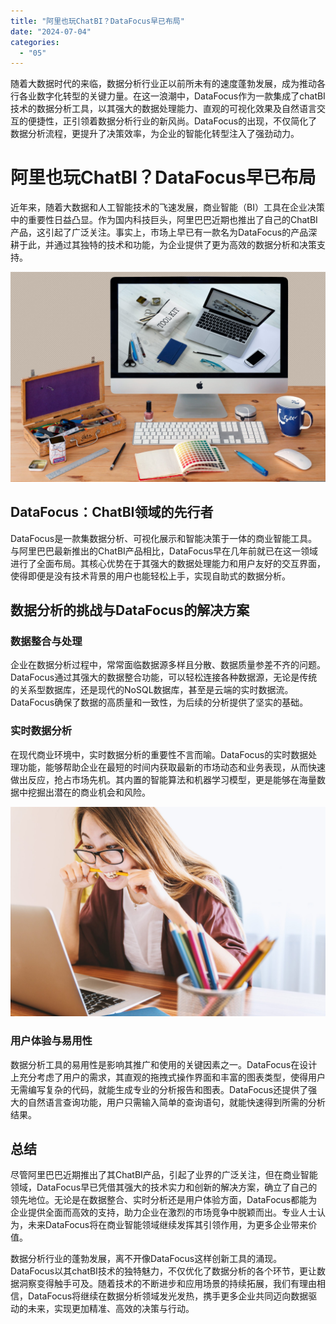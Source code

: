 ```yaml
---
title: "阿里也玩ChatBI？DataFocus早已布局"
date: "2024-07-04"
categories: 
  - "05"
---
```


随着大数据时代的来临，数据分析行业正以前所未有的速度蓬勃发展，成为推动各行各业数字化转型的关键力量。在这一浪潮中，DataFocus作为一款集成了chatBI技术的数据分析工具，以其强大的数据处理能力、直观的可视化效果及自然语言交互的便捷性，正引领着数据分析行业的新风尚。DataFocus的出现，不仅简化了数据分析流程，更提升了决策效率，为企业的智能化转型注入了强劲动力。

# 阿里也玩ChatBI？DataFocus早已布局

近年来，随着大数据和人工智能技术的飞速发展，商业智能（BI）工具在企业决策中的重要性日益凸显。作为国内科技巨头，阿里巴巴近期也推出了自己的ChatBI产品，这引起了广泛关注。事实上，市场上早已有一款名为DataFocus的产品深耕于此，并通过其独特的技术和功能，为企业提供了更为高效的数据分析和决策支持。

![](images/1697699683-communication-2805785-scaled.jpg)

## DataFocus：ChatBI领域的先行者

DataFocus是一款集数据分析、可视化展示和智能决策于一体的商业智能工具。与阿里巴巴最新推出的ChatBI产品相比，DataFocus早在几年前就已在这一领域进行了全面布局。其核心优势在于其强大的数据处理能力和用户友好的交互界面，使得即便是没有技术背景的用户也能轻松上手，实现自助式的数据分析。

## 数据分析的挑战与DataFocus的解决方案

### 数据整合与处理

企业在数据分析过程中，常常面临数据源多样且分散、数据质量参差不齐的问题。DataFocus通过其强大的数据整合功能，可以轻松连接各种数据源，无论是传统的关系型数据库，还是现代的NoSQL数据库，甚至是云端的实时数据流。DataFocus确保了数据的高质量和一致性，为后续的分析提供了坚实的基础。

### 实时数据分析

在现代商业环境中，实时数据分析的重要性不言而喻。DataFocus的实时数据处理功能，能够帮助企业在最短的时间内获取最新的市场动态和业务表现，从而快速做出反应，抢占市场先机。其内置的智能算法和机器学习模型，更是能够在海量数据中挖掘出潜在的商业机会和风险。

![](images/1697699547-laptop-3087585-scaled.jpg)

### 用户体验与易用性

数据分析工具的易用性是影响其推广和使用的关键因素之一。DataFocus在设计上充分考虑了用户的需求，其直观的拖拽式操作界面和丰富的图表类型，使得用户无需编写复杂的代码，就能生成专业的分析报告和图表。DataFocus还提供了强大的自然语言查询功能，用户只需输入简单的查询语句，就能快速得到所需的分析结果。

## 总结

尽管阿里巴巴近期推出了其ChatBI产品，引起了业界的广泛关注，但在商业智能领域，DataFocus早已凭借其强大的技术实力和创新的解决方案，确立了自己的领先地位。无论是在数据整合、实时分析还是用户体验方面，DataFocus都能为企业提供全面而高效的支持，助力企业在激烈的市场竞争中脱颖而出。专业人士认为，未来DataFocus将在商业智能领域继续发挥其引领作用，为更多企业带来价值。

数据分析行业的蓬勃发展，离不开像DataFocus这样创新工具的涌现。DataFocus以其chatBI技术的独特魅力，不仅优化了数据分析的各个环节，更让数据洞察变得触手可及。随着技术的不断进步和应用场景的持续拓展，我们有理由相信，DataFocus将继续在数据分析领域发光发热，携手更多企业共同迈向数据驱动的未来，实现更加精准、高效的决策与行动。
